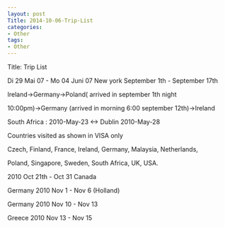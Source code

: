 ```yaml
---
layout: post
Title: 2014-10-06-Trip-List
categories:
- Other
tags:
- Other
---
```

Title: Trip List

 Di 29 Mai 07 - Mo 04 Juni 07 New york September 1th - September 17th

Ireland-&gt;Germany-&gt;Poland( arrived in september 1th night

10:00pm)-&gt;Germany (arrived in morning 6:00 september 12th)-&gt;Ireland

South Africa : 2010-May-23 &lt;-&gt; Dublin 2010-May-28

Countries visited as shown in VISA only

Czech, Finland, France, Ireland, Germany, Malaysia, Netherlands,

Poland, Singapore, Sweden, South Africa, UK, USA.

2010 Oct 21th - Oct 31 Canada

Germany 2010 Nov 1 - Nov 6 (Holland)

Germany 2010 Nov 10 - Nov 13

 Greece 2010 Nov 13 - Nov 15 